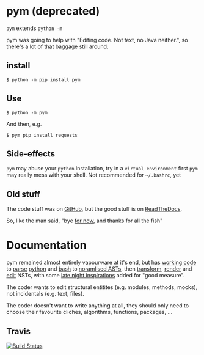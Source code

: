 pym (deprecated)
================

`pym` extends `python -m`

pym was going to help with "Editing code. Not text, no Java neither.", so there's a lot of that baggage still around.

install
-------

```
$ python -m pip install pym
```

Use
---

```
$ python -m pym
```
And then, e.g.
```
$ pym pip install requests
```

Side-effects
------------

`pym` may abuse your `python` installation, try in a `virtual environment` first
`pym` may really mess with your shell. Not recommended for `~/.bashrc`, yet

Old stuff
---------
The code stuff was on [GitHub](https://github.com/jalanb/pym), but the good stuff is on [ReadTheDocs](https://pym.readthedocs.io).

So, like the man said, "bye [for now](https://github.com/jalanb/pai/blob/master/README.md), and thanks for all the fish"

Documentation
=============

pym remained almost entirely vapourware at it's end, but has [working code](https://github.com/jalanb/pym/tree/master/pym) to [parse](https://github.com/jalanb/pym/tree/master/pym/ast) [python](https://github.com/jalanb/pym/blob/master/pym/ast/parse.py#L4) and [bash](https://github.com/jalanb/pym/tree/master/pym/grammars) to [noramlised ASTs](https://github.com/jalanb/pym/blob/master/pym/ast/nst.py#L42), then [transform](https://github.com/jalanb/pym/tree/master/pym/ast/transform), [render](https://github.com/jalanb/pym/tree/master/pym/render) and [edit](https://github.com/jalanb/pym/blob/master/pym/edit/tree.py#L100) NSTs, with some [late night inspirations](https://github.com/jalanb/pym/blob/master/pym/edit/up_goer_five_for_jira.py) added for "good measure".

The coder wants to edit structural entitites (e.g. modules, methods, mocks), not incidentals (e.g. text, files).

The coder doesn't want to write anything at all, they should only need to choose their favourite cliches, algorithms, functions, packages, ...

Travis
------
[![Build Status](https://travis-ci.org/jalanb/pym.svg?branch=v0.1.3)](https://travis-ci.org/jalanb/pym)
